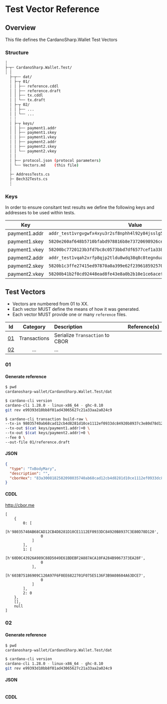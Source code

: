 # Test Vector Reference

## Overview

This file defines the CardanoSharp.Wallet Test Vectors

### Structure

```bash
┆
├╌┬╌ CardanoSharp.Wallet.Test/
┆ │
  ├╌┬╌╌ dat/
  │ ├╌┬ 01/
  │ │ ├╌╌ reference.cddl
  │ │ ├╌╌ reference.draft
  │ │ ├╌╌ tx.cddl
  │ │ └╌╌ tx.draft
  │ ├╌┬ 02/
  │ │ ├╌╌ ...
  │ │ └╌╌ ...
  ┆ ┆ 
  │ ├╌┬ keys/
  │ │ ├╌╌ payment1.addr
  │ │ ├╌╌ payment1.skey
  │ │ ├╌╌ payment1.vkey
  │ │ ├╌╌ payment2.addr
  │ │ ├╌╌ payment2.skey
  │ │ └╌╌ payment2.vkey
  │ │
  │ ├╌╌ protocol.json (protocol parameters)
  │ └╌╌ Vectors.md    (this file)  
  │
  ├╌ AddressTests.cs
  ├╌ Bech32Tests.cs
  ┆ 
```

### Keys

In order to ensure consitant test results we define the following keys and addresses to be used within tests.

|Key|Value|
|-|-|
|payment1.addr|`addr_test1vrgvgwfx4xyu3r2sf8nphh4l92y84jsslg5yhyr8xul29rczf3alu`|
|payment1.skey|`5820e260af648b5710bfabd978816b8e73720698926cec799ef9c0a5671b396b9202`|
|payment1.vkey|`58200bc7720123b3fd7bc8c0573bbd7df6577cef1a3385ab79959d1319d373f5ebe1`|
|payment2.addr|`addr_test1vqah2xrfp8qjp2tldu8wdq38q8c8tegnduae5zrqff3aeec7g467q`|
|payment2.skey|`5820b1c3ffe27415ed97870a0a399e62f2396185925700c7e8058f775bf63ba9caf4`|
|payment2.vkey|`58200b41b2f0cd92448ead8fe43e8a0b2b10e1ce6aceffcc6d5543479a5ffa52d149`|

## Test Vectors

* Vectors are numbered from 01 to XX.
* Each vector MUST define the means of how it was generated.
* Each vector MUST provide one or many `reference` files.

| Id        | Category        | Description                     | Reference(s) |
|-----------|:---------------:|:--------------------------------|-|
| [01](#01) | Transactions    | Serialize `Transaction` to CBOR ||
| [02](#02) | ...             | ...                             ||

### 01

#### Generate reference

```bash
$ pwd
cardanosharp-wallet/CardanoSharp.Wallet.Test/dat

$ cardano-cli version
cardano-cli 1.28.0 - linux-x86_64 - ghc-8.10
git rev e99393d10bb8f01ad43065627c21a33aa2a024c9

$ cardano-cli transaction build-raw \
--tx-in 98035740ab68cad12cb4d8281d10ce1112ef0933dc84920b8937c3e80d78d120#0 \
--tx-out $(cat keys/payment1.addr)+0 \
--tx-out $(cat keys/payment2.addr)+0 \
--fee 0 \
--out-file 01/reference.draft
```

#### JSON

```json
{
  "type": "TxBodyMary",
  "description": "",
  "cborHex": "83a3008182582098035740ab68cad12cb4d8281d10ce1112ef0933dc84920b8937c3e80d78d12000018282581d60d0c43926a989c88d5049e61bdebf2a887aca10fa284b9067373ea28f0082581d603b75186909c120a97f6f0ee6822701f075e5136f3b9a08604a63dce70002009ffff6"
}
```

#### CDDL

<http://cbor.me>

```cddl
[
    {
        0: [
            [h'98035740AB68CAD12CB4D8281D10CE1112EF0933DC84920B8937C3E80D78D120',
                0
            ]
        ],
        1: [
            [h'60D0C43926A989C88D5049E61BDEBF2A887ACA10FA284B9067373EA28F',
                0
            ],
            [h'603B75186909C120A97F6F0EE6822701F075E5136F3B9A08604A63DCE7',
                0
            ]
        ],
        2: 0
    },
    [],
    null
]
```

### 02

#### Generate reference

```bash
$ pwd
cardanosharp-wallet/CardanoSharp.Wallet.Test/dat

$ cardano-cli version
cardano-cli 1.28.0 - linux-x86_64 - ghc-8.10
git rev e99393d10bb8f01ad43065627c21a33aa2a024c9
```

#### JSON

```json

```

#### CDDL

```cddl

```